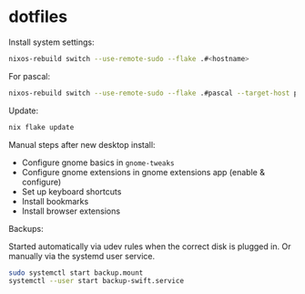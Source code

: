 # dotfiles

Install system settings:

```bash
nixos-rebuild switch --use-remote-sudo --flake .#<hostname>
```

For pascal:

```bash
nixos-rebuild switch --use-remote-sudo --flake .#pascal --target-host pascal
```

Update:

```bash
nix flake update
```

Manual steps after new desktop install:

- Configure gnome basics in `gnome-tweaks`
- Configure gnome extensions in gnome extensions app (enable & configure)
- Set up keyboard shortcuts
- Install bookmarks
- Install browser extensions

Backups:

Started automatically via udev rules when the correct disk is plugged in.
Or manually via the systemd user service.

```sh
sudo systemctl start backup.mount
systemctl --user start backup-swift.service
```
